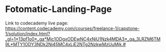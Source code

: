 # Fotomatic-Landing-Page

Link to codecademy live page:
https://content.codecademy.com/courses/freelance-1/capstone-1/solution/index.html?_gl=1*13pf1o0*_ga*Mjc1ODgxODEwNC4xNjU1Nzk4MDA3*_ga_3LRZM6TM9L*MTY1ODY3NDk2Ni45MC4xLjE2NTg2NzkwMzUuMjk.#
